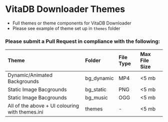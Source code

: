 # VitaDB Downloader Themes
- Full themes or theme components for VitaDB Downloader 
- Please see example of theme set up in `themes` folder


### Please submit a Pull Request in compliance with the following:

| Theme                                            | Folder        | File Type  | Max File Size     |
| :---                                            |    :---       |       :--- |              :--- |
| Dynamic/Animated Backgrounds                     | bg_dynamic    | MP4        | <5 mb             |
| Static Image Bacgrounds                          | bg_static     | PNG        | <5 mb             |
| Static Image Bacgrounds                          | bg_music      | OGG        | <5 mb             |
| All of the above + UI colouring with themes.ini  | themes        | -          | <5 mb             |
